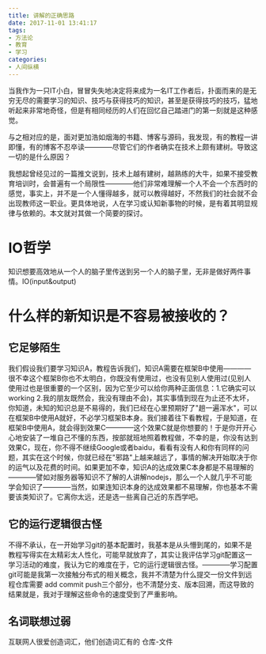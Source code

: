 ```yaml
---
title: 讲解的正确思路
date: 2017-11-01 13:41:17
tags: 
- 方法论
- 教育
- 学习
categories:
- 人间纵横
---
```


当我作为一只IT小白，冒冒失失地决定将来成为一名IT工作者后，扑面而来的是无穷无尽的需要学习的知识、技巧与获得技巧的知识，甚至是获得技巧的技巧，猛地听起来非常地奇怪，但是有相同经历的人们在回忆自己踏进门的第一刻就是这种感觉。

与之相对应的是，面对更加浩如烟海的书籍、博客与源码，我发现，有的教程一讲即懂，有的博客不忍卒读————尽管它们的作者确实在技术上颇有建树。导致这一切的是什么原因？

我想起曾经见过的一篇推文说到，技术上越有建树，越熟练的大牛，如果不接受教育培训时，会普遍有一个局限性————他们非常难理解一个人不会一个东西时的感觉，事实上，并不是一个人懂得越多，就可以教得越好，不然我们的社会就不会出现教师这一职业。更具体地说，人在学习或认知新事物的时候，是有着其明显规律与依赖的。本文就对其做一个简要的探讨。

<!--more-->

# IO哲学

知识想要高效地从一个人的脑子里传送到另一个人的脑子里，无非是做好两件事情。IO(input&output)

# 什么样的新知识是不容易被接收的？

## 它足够陌生

我们假设我们要学习知识A，教程告诉我们，知识A需要在框架B中使用————很不幸这个框架B你也不太明白，你既没有使用过，也没有见别人使用过(见别人使用过也是很重要的一个区别，因为它至少可以给你两种正面信息：1.它确实可以working 2.我的朋友既然会，我没有理由不会)，其实事情到现在为止还不太坏，你知道，未知的知识总是不易得的，我们已经在心里预期好了"趟一遍浑水"，可以在框架B中使用A就好，不必学习框架B本身。我们接着往下看教程，于是知道，在框架B中使用A，就会得到效果C————这个效果C就是你想要的！于是你开开心心地安装了一堆自己不懂的东西，按部就班地照着教程做，不幸的是，你没有达到效果C，现在，你不得不继续Google或者baidu，看看有没有人和你有同样的问题，其实在这个时候，你就已经在"邪路"上越来越远了，事情的解决开始取决于你的运气以及花费的时间。如果更加不幸，知识A的达成效果C本身都是不易理解的————譬如对服务器等知识不了解的人讲解nodejs，那么一个人就几乎不可能学会知识了————当然，如果连知识本身的达成效果都不易理解，你也基本不需要该类知识了。它离你太远，还是选一些离自己近的东西学吧。

## 它的运行逻辑很古怪

不得不承认，在一开始学习git的基本配置时，我基本是从头懵到尾的，如果不是教程写得实在太精彩太人性化，可能早就放弃了，其实让我评估学习git配置这一学习活动的难度，我认为它的难度在于，它的运行逻辑很古怪。————学习配置git可能是我第一次接触分布式的相关概念，我并不清楚为什么提交一份文件到远程仓库需要 add commit push三个部分，也不清楚分支、版本回溯，而这导致的结果就是，我对于理解这些命令的速度受到了严重影响。

## 名词联想过弱

互联网人很爱创造词汇，他们创造词汇有的
仓库-文件








